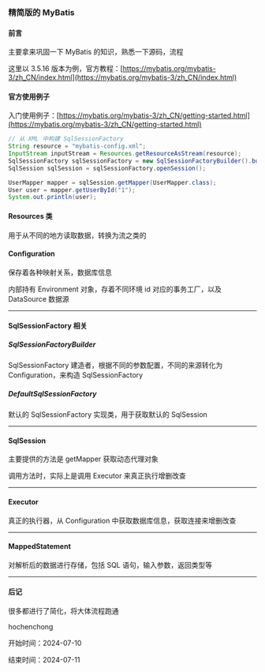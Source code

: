 ### 精简版的 MyBatis

#### 前言

主要拿来巩固一下 MyBatis 的知识，熟悉一下源码，流程

这里以 3.5.16 版本为例，官方教程：[https://mybatis.org/mybatis-3/zh_CN/index.html](https://mybatis.org/mybatis-3/zh_CN/index.html)



#### 官方使用例子

入门使用例子：[https://mybatis.org/mybatis-3/zh_CN/getting-started.html](https://mybatis.org/mybatis-3/zh_CN/getting-started.html)

```java
// 从 XML 中构建 SqlSessionFactory
String resource = "mybatis-config.xml";
InputStream inputStream = Resources.getResourceAsStream(resource);
SqlSessionFactory sqlSessionFactory = new SqlSessionFactoryBuilder().build(inputStream);
SqlSession sqlSession = sqlSessionFactory.openSession();

UserMapper mapper = sqlSession.getMapper(UserMapper.class);
User user = mapper.getUserById("1");
System.out.println(user);
```



#### Resources 类

用于从不同的地方读取数据，转换为流之类的



#### Configuration

保存着各种映射关系，数据库信息

内部持有 Environment 对象，存着不同环境 id 对应的事务工厂，以及 DataSource 数据源



---

#### SqlSessionFactory 相关

##### SqlSessionFactoryBuilder

SqlSessionFactory 建造者，根据不同的参数配置，不同的来源转化为 Configuration，来构造 SqlSessionFactory



##### DefaultSqlSessionFactory

默认的 SqlSessionFactory 实现类，用于获取默认的 SqlSession



---

#### SqlSession

主要提供的方法是 getMapper 获取动态代理对象

调用方法时，实际上是调用 Executor 来真正执行增删改查



---

#### Executor

真正的执行器，从 Configuration 中获取数据库信息，获取连接来增删改查



---

#### MappedStatement

对解析后的数据进行存储，包括 SQL 语句，输入参数，返回类型等



---

#### 后记

很多都进行了简化，将大体流程跑通

hochenchong

开始时间：2024-07-10

结束时间：2024-07-11